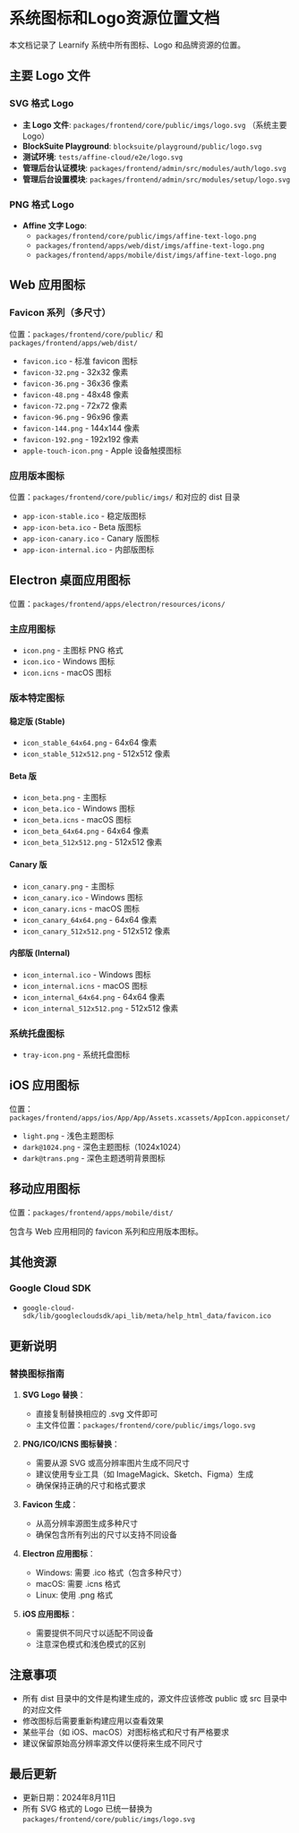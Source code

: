 # 系统图标和Logo资源位置文档

本文档记录了 Learnify 系统中所有图标、Logo 和品牌资源的位置。

## 主要 Logo 文件

### SVG 格式 Logo

- **主 Logo 文件**: `packages/frontend/core/public/imgs/logo.svg` （系统主要 Logo）
- **BlockSuite Playground**: `blocksuite/playground/public/logo.svg`
- **测试环境**: `tests/affine-cloud/e2e/logo.svg`
- **管理后台认证模块**: `packages/frontend/admin/src/modules/auth/logo.svg`
- **管理后台设置模块**: `packages/frontend/admin/src/modules/setup/logo.svg`

### PNG 格式 Logo

- **Affine 文字 Logo**:
  - `packages/frontend/core/public/imgs/affine-text-logo.png`
  - `packages/frontend/apps/web/dist/imgs/affine-text-logo.png`
  - `packages/frontend/apps/mobile/dist/imgs/affine-text-logo.png`

## Web 应用图标

### Favicon 系列（多尺寸）

位置：`packages/frontend/core/public/` 和 `packages/frontend/apps/web/dist/`

- `favicon.ico` - 标准 favicon 图标
- `favicon-32.png` - 32x32 像素
- `favicon-36.png` - 36x36 像素
- `favicon-48.png` - 48x48 像素
- `favicon-72.png` - 72x72 像素
- `favicon-96.png` - 96x96 像素
- `favicon-144.png` - 144x144 像素
- `favicon-192.png` - 192x192 像素
- `apple-touch-icon.png` - Apple 设备触摸图标

### 应用版本图标

位置：`packages/frontend/core/public/imgs/` 和对应的 dist 目录

- `app-icon-stable.ico` - 稳定版图标
- `app-icon-beta.ico` - Beta 版图标
- `app-icon-canary.ico` - Canary 版图标
- `app-icon-internal.ico` - 内部版图标

## Electron 桌面应用图标

位置：`packages/frontend/apps/electron/resources/icons/`

### 主应用图标

- `icon.png` - 主图标 PNG 格式
- `icon.ico` - Windows 图标
- `icon.icns` - macOS 图标

### 版本特定图标

#### 稳定版 (Stable)

- `icon_stable_64x64.png` - 64x64 像素
- `icon_stable_512x512.png` - 512x512 像素

#### Beta 版

- `icon_beta.png` - 主图标
- `icon_beta.ico` - Windows 图标
- `icon_beta.icns` - macOS 图标
- `icon_beta_64x64.png` - 64x64 像素
- `icon_beta_512x512.png` - 512x512 像素

#### Canary 版

- `icon_canary.png` - 主图标
- `icon_canary.ico` - Windows 图标
- `icon_canary.icns` - macOS 图标
- `icon_canary_64x64.png` - 64x64 像素
- `icon_canary_512x512.png` - 512x512 像素

#### 内部版 (Internal)

- `icon_internal.ico` - Windows 图标
- `icon_internal.icns` - macOS 图标
- `icon_internal_64x64.png` - 64x64 像素
- `icon_internal_512x512.png` - 512x512 像素

### 系统托盘图标

- `tray-icon.png` - 系统托盘图标

## iOS 应用图标

位置：`packages/frontend/apps/ios/App/App/Assets.xcassets/AppIcon.appiconset/`

- `light.png` - 浅色主题图标
- `dark@1024.png` - 深色主题图标（1024x1024）
- `dark@trans.png` - 深色主题透明背景图标

## 移动应用图标

位置：`packages/frontend/apps/mobile/dist/`

包含与 Web 应用相同的 favicon 系列和应用版本图标。

## 其他资源

### Google Cloud SDK

- `google-cloud-sdk/lib/googlecloudsdk/api_lib/meta/help_html_data/favicon.ico`

## 更新说明

### 替换图标指南

1. **SVG Logo 替换**：
   - 直接复制替换相应的 .svg 文件即可
   - 主文件位置：`packages/frontend/core/public/imgs/logo.svg`

2. **PNG/ICO/ICNS 图标替换**：
   - 需要从源 SVG 或高分辨率图片生成不同尺寸
   - 建议使用专业工具（如 ImageMagick、Sketch、Figma）生成
   - 确保保持正确的尺寸和格式要求

3. **Favicon 生成**：
   - 从高分辨率源图生成多种尺寸
   - 确保包含所有列出的尺寸以支持不同设备

4. **Electron 应用图标**：
   - Windows: 需要 .ico 格式（包含多种尺寸）
   - macOS: 需要 .icns 格式
   - Linux: 使用 .png 格式

5. **iOS 应用图标**：
   - 需要提供不同尺寸以适配不同设备
   - 注意深色模式和浅色模式的区别

## 注意事项

- 所有 dist 目录中的文件是构建生成的，源文件应该修改 public 或 src 目录中的对应文件
- 修改图标后需要重新构建应用以查看效果
- 某些平台（如 iOS、macOS）对图标格式和尺寸有严格要求
- 建议保留原始高分辨率源文件以便将来生成不同尺寸

## 最后更新

- 更新日期：2024年8月11日
- 所有 SVG 格式的 Logo 已统一替换为 `packages/frontend/core/public/imgs/logo.svg`
